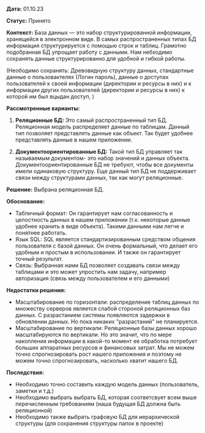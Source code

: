 **Дата:** 01.10.23

**Статус:** Принято

**Контекст:**
База данных — это набор структурированной информации, хранящейся в электронном виде. В самых распространенных типах БД информация структурируется с помощью строк и таблиц. Грамотно подобранная БД упрощает работу с данными.
Нам небходимо сохранять данные структурированно для удобной и гибкой работы.

(Неободимо сохранять: Древовидную структуру данных, стандартные данные о пользовактелях (Логин пароль), данные о доступах пользователей  к своей информации (директории и ресурсы в них) и к информации других пользователей (директории и ресурсы в них) к которой им был вцыдан доступ, )

**Рассмотренные варианты:**
1. **Реляционные БД:** Это самый распространенный тип БД. Реляционная модель распределяет данные по таблицам. Данный тип позволяет представлять данные как объект. Так будет удобнее представлять данные в нашем приложении.

2. **Документоориентированные БД:** Такой тип БД управляет так называемым документом- это набор значений и данных объекта. Документоориентированные БД не требуют, чтобы все документы имели одинаковую структуру. Еще данный тип БД не поддерживает связи между структурами данных, так как могут реляционные.

**Решение:** Выбрана реляционная БД.

**Обоснование:**
- Табличный формат: Он гарантирует нам согласованность и целостность данных в нашем приложении (т.к. некоторые данные удобнее хранить в виде объекта). Такими данными нам легче и понятнее работать.
- Язык SQL: SQL является стандартизированным средством общения пользователя с базой данных. Он очень формальный, что делает его удобным и простым в использовании. И также он гарантирует точный результат.
- Связь: Выбранная нами БД позволяет создавать связи между таблицами и это может упростить нам задачу, например авторизация (связь между пользователем и его данными)

**Недостатки решения:**
- Масштабирование по горизонтали: распределение таблиц данных по множеству серверов является слабой стороной реляционных баз данных. С разрастанием системы появляются задержки в обновлении данных. Но пока никаких "разрастаний" не планируется.
- Масштабирование по вертикали: Реляционные базы данных хорошо масштабируются по вертикали. Но это значит, что по мере накопления информации в какой-то момент ее обработка потребует больших аппаратных ресурсов и финансовых затрат. Мы не можем точно спрогнозировать рост нашего приложения и поэтому не можем точно спрогнозировать, насколько хватит нашего БД.

**Последствия:**
- Необходимо точно составить каждую модель данных (пользователь, заметки и т.д.)
- Необходимо выбрать выбрать БД, которая соответсвует всем выше перечисленным требованиям (наша будущая БД должна быть реляционной)
- Необходимо также выбрать графовую БД для иерархической структуры (для сохранения структуры папок в проекте)